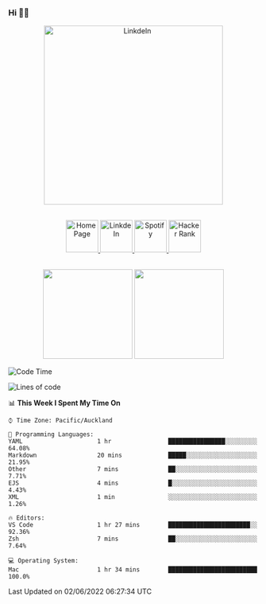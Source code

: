### Hi 👋🏻
<p align="center">
 <img alt="LinkdeIn" width="360px" src="https://media.giphy.com/media/fbyGEE9mlqDyE/giphy.gif?cid=ecf05e479e3sjlimgnu6742uu0i3fsxrozdeiq7ngv5qowed&rid=giphy.gif&ct=g" />
</p>

<p align="center">
<br/>
<a href="https://liguo.jiao.co.nz">
  <img alt="Home Page" width="65px" src="https://image.flaticon.com/icons/svg/725/725322.svg" />
</a>
<a href="https://www.linkedin.com/in/liguojiaouc">
  <img alt="LinkdeIn" width="65px" src="https://image.flaticon.com/icons/svg/725/725337.svg" />
</a>
<a href="https://open.spotify.com/user/1233857145?si=96fbba946f584236">
  <img alt="Spotify" width="65px" src="https://image.flaticon.com/icons/svg/725/725281.svg" />
</a>
<a href="https://www.hackerrank.com/iceman201">
  <img alt="Hacker Rank" width="65px" src="https://upload.wikimedia.org/wikipedia/commons/4/40/HackerRank_Icon-1000px.png" />
</a>
</p>

<p align="center">
<br/>
<img height="180px" src="https://github-readme-stats.vercel.app/api/top-langs/?username=iceman201&show_icons=true&layout=compact&theme=onedark&hide_border=true"/>
<img height="180px" src="https://github-readme-stats.vercel.app/api?username=iceman201&show_icons=true&count_private=true&theme=onedark&include_all_commits=true&hide_border=true"/>
</p>

<!--START_SECTION:waka-->
![Code Time](http://img.shields.io/badge/Code%20Time-320%20hrs%2016%20mins-blue)

![Lines of code](https://img.shields.io/badge/From%20Hello%20World%20I%27ve%20Written-1%20Million%20lines%20of%20code-blue)

📊 **This Week I Spent My Time On** 

```text
⌚︎ Time Zone: Pacific/Auckland

💬 Programming Languages: 
YAML                     1 hr                ████████████████░░░░░░░░░   64.08% 
Markdown                 20 mins             █████░░░░░░░░░░░░░░░░░░░░   21.95% 
Other                    7 mins              ██░░░░░░░░░░░░░░░░░░░░░░░   7.71% 
EJS                      4 mins              █░░░░░░░░░░░░░░░░░░░░░░░░   4.43% 
XML                      1 min               ░░░░░░░░░░░░░░░░░░░░░░░░░   1.26%

🔥 Editors: 
VS Code                  1 hr 27 mins        ███████████████████████░░   92.36% 
Zsh                      7 mins              ██░░░░░░░░░░░░░░░░░░░░░░░   7.64%

💻 Operating System: 
Mac                      1 hr 34 mins        █████████████████████████   100.0%

```


 Last Updated on 02/06/2022 06:27:34 UTC
<!--END_SECTION:waka-->

<!--
**iceman201/iceman201** is a ✨ _special_ ✨ repository because its `README.md` (this file) appears on your GitHub profile.

Here are some ideas to get you started:

- 🔭 I’m currently working on ...
- 🌱 I’m currently learning ...
- 👯 I’m looking to collaborate on ...
- 🤔 I’m looking for help with ...
- 💬 Ask me about ...
- 📫 How to reach me: ...
- 😄 Pronouns: ...
- ⚡ Fun fact: ...
-->
